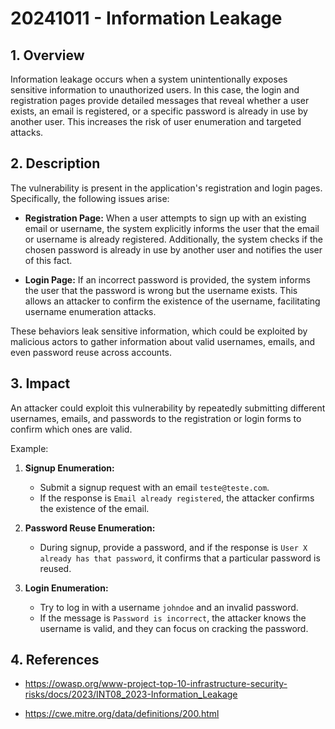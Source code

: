 # 20241011 - Information Leakage

## 1. **Overview**
   Information leakage occurs when a system unintentionally exposes sensitive information to unauthorized users. In this case, the login and registration pages provide detailed messages that reveal whether a user exists, an email is registered, or a specific password is already in use by another user. This increases the risk of user enumeration and targeted attacks.

## 2. **Description**
   The vulnerability is present in the application's registration and login pages. Specifically, the following issues arise:
   
   - **Registration Page:**
     When a user attempts to sign up with an existing email or username, the system explicitly informs the user that the email or username is already registered. Additionally, the system checks if the chosen password is already in use by another user and notifies the user of this fact.
   
   - **Login Page:**
     If an incorrect password is provided, the system informs the user that the password is wrong but the username exists. This allows an attacker to confirm the existence of the username, facilitating username enumeration attacks.
   
   These behaviors leak sensitive information, which could be exploited by malicious actors to gather information about valid usernames, emails, and even password reuse across accounts.

## 3. **Impact**
   An attacker could exploit this vulnerability by repeatedly submitting different usernames, emails, and passwords to the registration or login forms to confirm which ones are valid.

   Example:
   1. **Signup Enumeration:**
      - Submit a signup request with an email `teste@teste.com`.
      - If the response is `Email already registered`, the attacker confirms the existence of the email.
   
   2. **Password Reuse Enumeration:**
      - During signup, provide a password, and if the response is `User X already has that password`, it confirms that a particular password is reused.

   3. **Login Enumeration:**
      - Try to log in with a username `johndoe` and an invalid password.
      - If the message is `Password is incorrect`, the attacker knows the username is valid, and they can focus on cracking the password.

## 4. References

   * https://owasp.org/www-project-top-10-infrastructure-security-risks/docs/2023/INT08_2023-Information_Leakage

   * https://cwe.mitre.org/data/definitions/200.html
